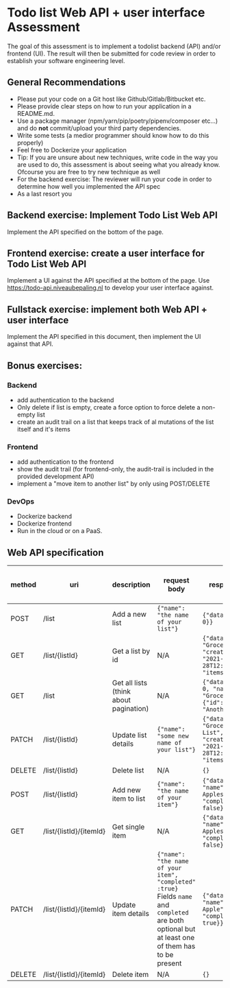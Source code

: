 # Todo list Web API + user interface Assessment

The goal of this assessment is to implement a todolist backend (API) and/or frontend (UI). The result will then be submitted for code review in order to establish your software engineering level.

## General Recommendations

- Please put your code on a Git host like Github/Gitlab/Bitbucket etc.
- Please provide clear steps on how to run your application in a README.md.
- Use a package manager (npm/yarn/pip/poetry/pipenv/composer etc...) and do **not** commit/upload your third party dependencies.
- Write some tests (a medior programmer should know how to do this properly)
- Feel free to Dockerize your application
- Tip: If you are unsure about new techniques, write code in the way you are used to do, this assessment is about seeing what you already know. Ofcourse you are free to try new technique as well
- For the backend exercise: The reviewer will run your code in order to determine how well you implemented the API spec
- As a last resort you

## Backend exercise: Implement Todo List Web API

Implement the API specified on the bottom of the page.

## Frontend exercise: create a user interface for Todo List Web API

Implement a UI against the API specified at the bottom of the page.
Use https://todo-api.niveaubepaling.nl to develop your user interface against.

## Fullstack exercise: implement both Web API + user interface

Implement the API specified in this document, then implement the UI against that API.

## Bonus exercises:

### Backend
- add authentication to the backend
- Only delete if list is empty, create a force option to force delete a non-empty list
- create an audit trail on a list that keeps track of al mutations of the list itself and it's items

### Frontend
- add authentication to the frontend
- show the audit trail (for frontend-only, the audit-trail is included in the provided development API)
- implement a "move item to another list" by only using POST/DELETE

### DevOps
- Dockerize backend
- Dockerize frontend
- Run in the cloud or on a PaaS.

## Web API specification

| method | uri                     | description                            | request body                                                                                                                                      | response body                                                                                       | success http status code |
| ------ | ----------------------- | -------------------------------------- | ------------------------------------------------------------------------------------------------------------------------------------------------- | --------------------------------------------------------------------------------------------------- | ------------------------ |
| POST   | /list                   | Add a new list                         | `{"name": "the name of your list"}`                                                                                                               | `{"data": {"id": 0}}`                                                                               | 201                      |
| GET    | /list/{listId}          | Get a list by id                       | N/A                                                                                                                                               | `{"data": {"name": "Grocery List", "createdAt": "2021-06-28T12:35:12.025Z", "items": []}}`          | 200                      |
| GET    | /list                   | Get all lists (think about pagination) | N/A                                                                                                                                               | `{"data": [{"id": 0, "name": "Grocery List"}, {"id": 1, "name": "Another List"}]}`                  | 200                      |
| PATCH  | /list/{listId}          | Update list details                    | `{"name": "some new name of your list"}`                                                                                                          | `{"data": {"name": "Grocery Shopping List", "createdAt": "2021-06-28T12:35:12.025Z", "items": []}}` | 200                      |
| DELETE | /list/{listId}          | Delete list                            | N/A                                                                                                                                               | `{}`                                                                                                | 200                      |
| POST   | /list/{listId}          | Add new item to list                   | `{"name": "the name of your item"}`                                                                                                               | `{"data": {"id": 0, "name": "Buy Apples", "completed": false}}`                                     | 200                      |
| GET    | /list/{listId}/{itemId} | Get single item                        | N/A                                                                                                                                               | `{"data": {"id": 0, "name": "Buy Apples", "completed": false}}`                                     | 200                      |
| PATCH  | /list/{listId}/{itemId} | Update item details                    | `{"name": "the name of your item", "completed" :true}` Fields `name` and `completed` are both optional but at least one of them has to be present | `{"data": {"id": 0, "name": "Buy Apple", "completed": true}}`                                       | 200                      |
| DELETE | /list/{listId}/{itemId} | Delete item                            | N/A                                                                                                                                               | `{}`                                                                                                | 200                      |
